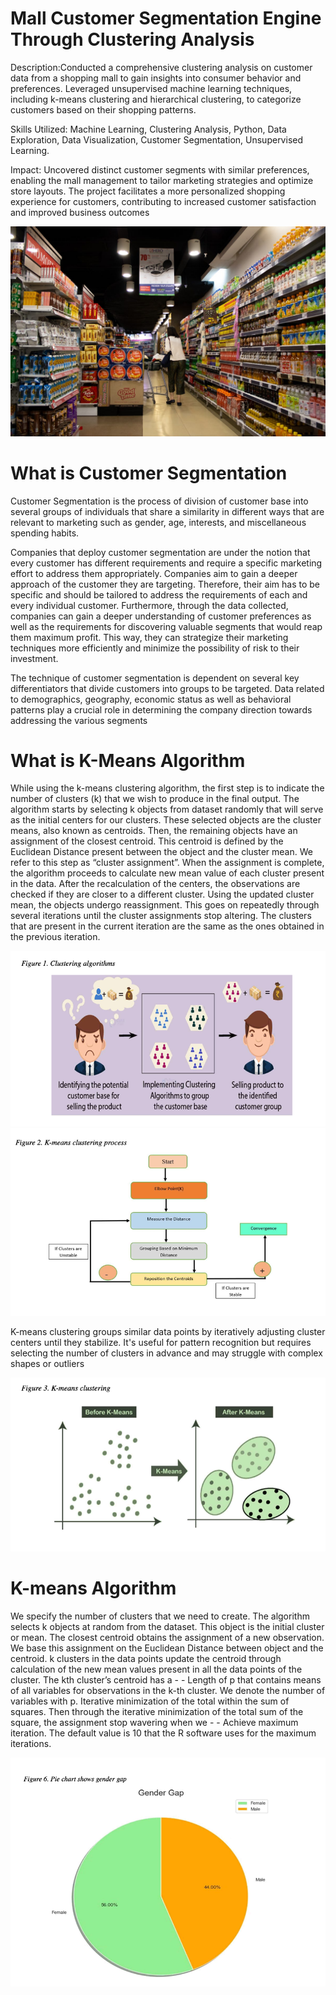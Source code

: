 
# Mall Customer Segmentation Engine Through Clustering Analysis
Description:Conducted a comprehensive clustering analysis on customer data from a shopping mall to gain insights into consumer behavior and preferences. Leveraged unsupervised machine learning techniques, including k-means clustering and hierarchical clustering, to categorize customers based on their shopping patterns.

Skills Utilized: Machine Learning, Clustering Analysis, Python, Data Exploration, Data Visualization, Customer Segmentation, Unsupervised Learning.

Impact: Uncovered distinct customer segments with similar preferences, enabling the mall management to tailor marketing strategies and optimize store layouts. The project facilitates a more personalized shopping experience for customers, contributing to increased customer satisfaction and improved business outcomes

![alt_image](https://github.com/Nitin9304/Mall-Customer-Segmentation-Engine-Through-Clustering-Analysis/blob/c57bd2288199e4037aed7e633dbac13da89db4d5/mall_c.jpg)

# What is Customer Segmentation
Customer Segmentation is the process of division of customer base into several groups of individuals that share a similarity in different ways that are relevant to marketing such as gender, age, interests, and miscellaneous spending habits.

Companies that deploy customer segmentation are under the notion that every customer has different requirements and require a specific marketing effort to address them appropriately. Companies aim to gain a deeper approach of the customer they are targeting. Therefore, their aim has to be specific and should be tailored to address the requirements of each and every individual customer. Furthermore, through the data collected, companies can gain a deeper understanding of customer preferences as well as the requirements for discovering valuable segments that would reap them maximum profit. This way, they can strategize their marketing techniques more efficiently and minimize the possibility of risk to their investment.

The technique of customer segmentation is dependent on several key differentiators that divide customers into groups to be targeted. Data related to demographics, geography, economic status as well as behavioral patterns play a crucial role in determining the company direction towards addressing the various segments

# What is K-Means Algorithm
While using the k-means clustering algorithm, the first step is to indicate the number of clusters (k) that we wish to produce in the final output. The algorithm starts by selecting k objects from dataset randomly that will serve as the initial centers for our clusters. These selected objects are the cluster means, also known as centroids. Then, the remaining objects have an assignment of the closest centroid. This centroid is defined by the Euclidean Distance present between the object and the cluster mean. We refer to this step as “cluster assignment”. When the assignment is complete, the algorithm proceeds to calculate new mean value of each cluster present in the data. After the recalculation of the centers, the observations are checked if they are closer to a different cluster. Using the updated cluster mean, the objects undergo reassignment. This goes on repeatedly through several iterations until the cluster assignments stop altering. The clusters that are present in the current iteration are the same as the ones obtained in the previous iteration.

![image alt](https://github.com/Nitin9304/Mall-Customer-Segmentation-Engine-Through-Clustering-Analysis/blob/e7cccc74348365dca06f35c52d426b5e02a5d513/Screenshot%202025-04-02%20233021.png)
![image alt](https://github.com/Nitin9304/Mall-Customer-Segmentation-Engine-Through-Clustering-Analysis/blob/8efa6f5852abd3aff379f2620a941d5c13a8514a/Screenshot%202025-04-02%20235616.png)



K-means clustering groups similar data points by iteratively adjusting cluster centers until they stabilize. It's useful for 
pattern recognition but requires selecting the number of clusters in advance and may struggle with complex shapes or outliers


![image alt](https://github.com/Nitin9304/Mall-Customer-Segmentation-Engine-Through-Clustering-Analysis/blob/fe34fe1309cec3961c596ee83a773c4315f1e54e/Screenshot%202025-04-03%20000246.png)

# K-means Algorithm
We specify the number of clusters that we need to create.
The algorithm selects k objects at random from the dataset. This object is the initial cluster or mean.
The closest centroid obtains the assignment of a new observation. We base this assignment on the Euclidean Distance between object and the centroid.
k clusters in the data points update the centroid through calculation of the new mean values present in all the data points of the cluster. The kth cluster’s centroid has a - - Length of p that contains means of all variables for observations in the k-th cluster. We denote the number of variables with p.
Iterative minimization of the total within the sum of squares. Then through the iterative minimization of the total sum of the square, the assignment stop wavering when we - - Achieve maximum iteration. The default value is 10 that the R software uses for the maximum iterations.

![image alt](https://github.com/Nitin9304/Mall-Customer-Segmentation-Engine-Through-Clustering-Analysis/blob/c2dfb119ec1b6b1f9ed7c33bff91be56ee664edd/Screenshot%202025-04-03%20000906.png)
